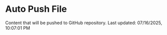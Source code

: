 # Auto Push File

Content that will be pushed to GitHub repository.
Last updated: 07/16/2025, 10:07:01 PM
